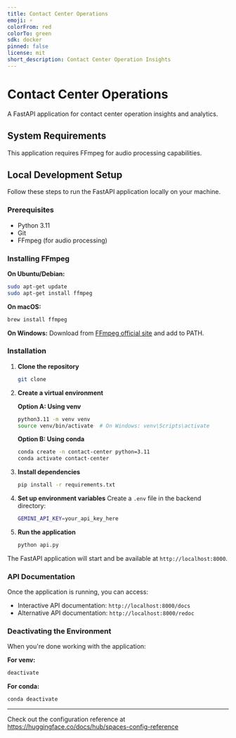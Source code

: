 ```yaml
---
title: Contact Center Operations
emoji: ⚡
colorFrom: red
colorTo: green
sdk: docker
pinned: false
license: mit
short_description: Contact Center Operation Insights
---
```


# Contact Center Operations

A FastAPI application for contact center operation insights and analytics.

## System Requirements

This application requires FFmpeg for audio processing capabilities.

## Local Development Setup

Follow these steps to run the FastAPI application locally on your machine.

### Prerequisites

- Python 3.11
- Git
- FFmpeg (for audio processing)

### Installing FFmpeg

**On Ubuntu/Debian:**
```bash
sudo apt-get update
sudo apt-get install ffmpeg
```

**On macOS:**
```bash
brew install ffmpeg
```

**On Windows:**
Download from [FFmpeg official site](https://ffmpeg.org/download.html) and add to PATH.

### Installation

1. **Clone the repository**
   ```bash
   git clone 
   ```

2. **Create a virtual environment**

   **Option A: Using venv**
   ```bash
   python3.11 -m venv venv
   source venv/bin/activate  # On Windows: venv\Scripts\activate
   ```

   **Option B: Using conda**
   ```bash
   conda create -n contact-center python=3.11
   conda activate contact-center
   ```

3. **Install dependencies**
   ```bash
   pip install -r requirements.txt
   ```

4. **Set up environment variables**
   Create a `.env` file in the backend directory:
   ```bash
   GEMINI_API_KEY=your_api_key_here
   ```

5. **Run the application**
   ```bash
   python api.py
   ```

The FastAPI application will start and be available at `http://localhost:8000`.

### API Documentation

Once the application is running, you can access:
- Interactive API documentation: `http://localhost:8000/docs`
- Alternative API documentation: `http://localhost:8000/redoc`

### Deactivating the Environment

When you're done working with the application:

**For venv:**
```bash
deactivate
```

**For conda:**
```bash
conda deactivate
```

---

Check out the configuration reference at https://huggingface.co/docs/hub/spaces-config-reference